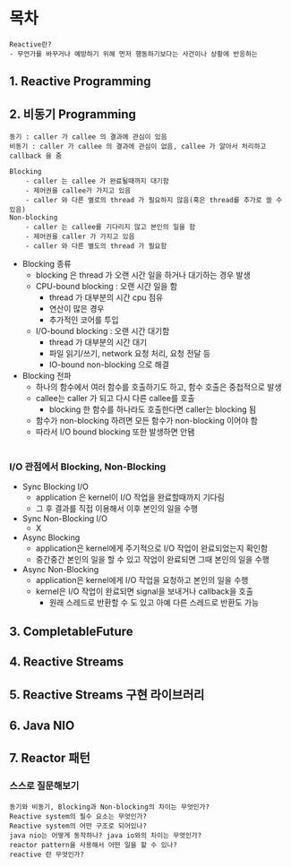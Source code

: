 # 목차
```
Reactive란?
- 무언가를 바꾸거나 예방하기 위해 먼저 행동하기보다는 사건이나 상황에 반응하는
```
## 1. Reactive Programming

## 2. 비동기 Programming
```
동기 : caller 가 callee 의 결과에 관심이 있음
비동기 : caller 가 callee 의 결과에 관심이 없음, callee 가 알아서 처리하고 callback 을 줌
```
```
Blocking
    - caller 는 callee 가 완료될때까지 대기함
    - 제어권을 callee가 가지고 있음
    - caller 와 다른 별로의 thread 가 필요하지 않음(혹은 thread를 추가로 쓸 수 있음)
Non-blocking
    - caller 는 callee를 기다리지 않고 본인의 일을 함
    - 제어권을 caller 가 가지고 있음
    - caller 와 다른 별도의 thread 가 필요함
```

- Blocking 종류
  - blocking 은 thread 가 오랜 시간 일을 하거나 대기하는 경우 발생
  - CPU-bound blocking : 오랜 시간 일을 함
    - thread 가 대부분의 시간 cpu 점유
    - 연산이 많은 경우
    - 추가적인 코어를 투입
  - I/O-bound blocking : 오랜 시간 대기함
    - thread 가 대부분의 시간 대기
    - 파일 읽기/쓰기, network 요청 처리, 요청 전달 등
    - IO-bound non-blocking 으로 해결
- Blocking 전파
  - 하나의 함수에서 여러 함수를 호출하기도 하고, 함수 호출은 중첩적으로 발생
  - callee는 caller 가 되고 다시 다른 callee를 호출
    - blocking 한 함수를 하나라도 호출한다면 caller는 blocking 됨
  - 함수가 non-blocking 하려면 모든 함수가 non-blocking 이어야 함
  - 따라서 I/O bound blocking 또한 발생하면 안됌
<br><br>
### I/O 관점에서 Blocking, Non-Blocking
- Sync Blocking I/O
  - application 은 kernel이 I/O 작업을 완료할때까지 기다림
  - 그 후 결과를 직접 이용해서 이후 본인의 일을 수행
- Sync Non-Blocking I/O
  - X
- Async Blocking
  - application은 kernel에게 주기적으로 I/O 작업이 완료되었는지 확인함
  - 중간중간 본인의 일을 할 수 있고 작업이 완료되면 그때 본인의 일을 수행
- Async Non-Blocking
  - application은 kernel에게 I/O 작업을 요청하고 본인의 일을 수행
  - kernel은 I/O 작업이 완료되면 signal을 보내거나 callback을 호출
    - 원래 스레드로 반환할 수 도 있고 아예 다른 스레드로 반환도 가능

## 3. CompletableFuture

## 4. Reactive Streams

## 5. Reactive Streams 구현 라이브러리

## 6. Java NIO

## 7. Reactor 패턴

### 스스로 질문해보기
```
동기와 비동기, Blocking과 Non-blocking의 차이는 무엇인가?
Reactive system의 필수 요소는 무엇인가?
Reactive system의 어떤 구조로 되어있나?
java nio는 어떻게 동작하나? java io와의 차이는 무엇인가?
reactor pattern을 사용해서 어떤 일을 할 수 있나?
reactive 란 무엇인가?
```